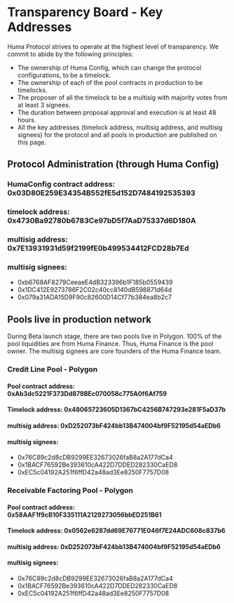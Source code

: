 # Transparency Board - Key Addresses

Huma Protocol strives to operate at the highest level of transparency. We commit to abide by the following principles:

- The ownership of Huma Config, which can change the protocol configurations, to be a timelock.
- The ownership of each of the pool contracts in production to be timelocks.
- The proposer of all the timelock to be a multisig with majority votes from at least 3 signees.
- The duration between proposal approval and execution is at least 48 hours.
- All the key addresses (timelock address, multisig address, and multisig signees) for the protocol and all pools in production are published on this page.

## Protocol Administration (through Huma Config)

### HumaConfig contract address: 0x03D80E259E34354B552fE5d152D7484192535393

### timelock address: 0x4730Ba92780b6783Ce97bD5f7AaD75337d6D180A

### multisig address: 0x7E13931931d59f2199fE0b499534412FCD28b7Ed

### multisig signees:

- 0xb6768AF8279CeeaeE4dB323396b1F185b0559439
- 0x1DC412E9273786F2C02c40cc8140dB598871d64d
- 0x079a31ADA15D9F90c82600D14Cf77b384ea8b2c7

## Pools live in production network

During Beta launch stage, there are two pools live in Polygon. 100% of the pool liquidities are from Huma Finance. Thus, Huma Finance is the pool owner. The multisig signees are core founders of the Huma Finance team.

### Credit Line Pool - Polygon

#### Pool contract address: 0xAb3dc5221F373Dd879BEc070058c775A0f6Af759

#### Timelock address: 0x48065723605D1367bC4256B747293e281F5aD37b

#### multisig address: 0xD252073bF424bb13B474004bf9F52195d54aEDb6

#### multisig signees:

- 0x76C89c2d8cDB9299EE32673026faB8a2A177dCa4
- 0x1BACF76592Be393610cA422D7DDED282330CaED8
- 0xEC5c04192A251f6ffD42a48ad3Ee8250F7757D08

### Receivable Factoring Pool - Polygon

#### Pool contract address: 0x58AAF1f9cB10F335111A2129273056bbED251B61

#### Timelock address: 0x0562e6287dd69E76771E046f7E24ADC608c837b6

#### multisig address: 0xD252073bF424bb13B474004bf9F52195d54aEDb6

#### multisig signees:

- 0x76C89c2d8cDB9299EE32673026faB8a2A177dCa4
- 0x1BACF76592Be393610cA422D7DDED282330CaED8
- 0xEC5c04192A251f6ffD42a48ad3Ee8250F7757D08
